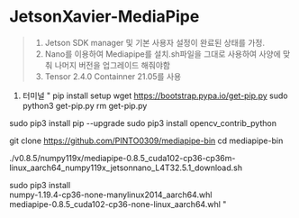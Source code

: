 # JetsonXavier-MediaPipe
>1. Jetson SDK manager 및 기본 사용자 설정이 완료된 상태를 가정.    
>2. Nano를 이용하여 Mediapipe를 설치.sh파일을 그대로 사용하여 사양에 맞춰 나머지 버전을 업그레이드 해줘야함    
>3. Tensor 2.4.0 Containner 21.05를 사용    
1. 터미널
"
pip install setup
wget https://bootstrap.pypa.io/get-pip.py
sudo python3 get-pip.py
rm get-pip.py


sudo pip3 install pip --upgrade
sudo pip3 install opencv_contrib_python

git clone https://github.com/PINTO0309/mediapipe-bin
cd mediapipe-bin

./v0.8.5/numpy119x/mediapipe-0.8.5_cuda102-cp36-cp36m-linux_aarch64_numpy119x_jetsonnano_L4T32.5.1_download.sh

sudo pip3 install \
numpy-1.19.4-cp36-none-manylinux2014_aarch64.whl \
mediapipe-0.8.5_cuda102-cp36-none-linux_aarch64.whl
"
